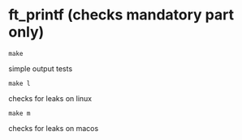 # ft_printf (checks mandatory part only)

    make
simple output tests

	make l
checks for leaks on linux

	make m
checks for leaks on macos
